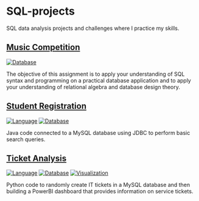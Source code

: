 # SQL-projects

SQL data analysis projects and challenges where I practice my skills.

## [Music Competition](https://github.com/jennbushey/SQL-projects/tree/main/music-competition)

[![Database](https://img.shields.io/badge/database-MySQL-green.svg)](https://www.mysql.com/)

The objective of this assignment is to apply your understanding of SQL syntax and programming on a practical database application and to apply your understanding of relational algebra and database design theory.

## [Student Registration](https://github.com/jennbushey/SQL-projects/tree/main/student-registration)

[![Language](https://img.shields.io/badge/language-Java-blue.svg)](https://www.java.com/)
[![Database](https://img.shields.io/badge/database-MySQL-green.svg)](https://www.mysql.com/)

Java code connected to a MySQL database using JDBC to perform basic search queries.

## [Ticket Analysis](https://github.com/jennbushey/SQL-projects/tree/main/ticket-analysis)

[![Language](https://img.shields.io/badge/language-Python-blue.svg)](https://www.python.org/)
[![Database](https://img.shields.io/badge/database-MySQL-green.svg)](https://www.mysql.com/)
[![Visualization](https://img.shields.io/badge/visualization-Power%20BI-purple.svg)](https://powerbi.microsoft.com/)

Python code to randomly create IT tickets in a MySQL database and then building a PowerBI dashboard that provides information on service tickets.
